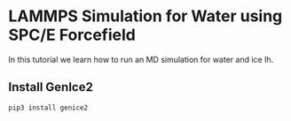 # LAMMPS Simulation for Water using SPC/E Forcefield
In this tutorial we learn how to run an MD simulation for water and ice Ih.

## Install GenIce2
```
pip3 install genice2
```